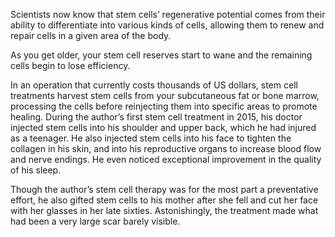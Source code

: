 Scientists now know that stem cells’ regenerative potential comes from their ability to differentiate into various kinds of cells, allowing them to renew and repair cells in a given area of the body.


As you get older, your stem cell reserves start to wane and the remaining cells begin to lose efficiency.


In an operation that currently costs thousands of US dollars, stem cell treatments harvest stem cells from your subcutaneous fat or bone marrow, processing the cells before reinjecting them into specific areas to promote healing. During the author’s first stem cell treatment in 2015, his doctor injected stem cells into his shoulder and upper back, which he had injured as a teenager. He also injected stem cells into his face to tighten the collagen in his skin, and into his reproductive organs to increase blood flow and nerve endings.  He even noticed exceptional improvement in the quality of his sleep.

Though the author’s stem cell therapy was for the most part a preventative effort, he also gifted stem cells to his mother after she fell and cut her face with her glasses in her late sixties. Astonishingly, the treatment made what had been a very large scar barely visible. 